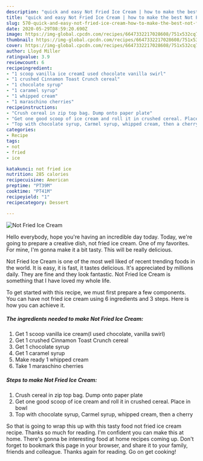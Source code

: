 ```yaml
---
description: "quick and easy Not Fried Ice Cream | how to make the best Not Fried Ice Cream"
title: "quick and easy Not Fried Ice Cream | how to make the best Not Fried Ice Cream"
slug: 570-quick-and-easy-not-fried-ice-cream-how-to-make-the-best-not-fried-ice-cream
date: 2020-05-29T08:59:20.690Z
image: https://img-global.cpcdn.com/recipes/6647332217028608/751x532cq70/not-fried-ice-cream-recipe-main-photo.jpg
thumbnail: https://img-global.cpcdn.com/recipes/6647332217028608/751x532cq70/not-fried-ice-cream-recipe-main-photo.jpg
cover: https://img-global.cpcdn.com/recipes/6647332217028608/751x532cq70/not-fried-ice-cream-recipe-main-photo.jpg
author: Lloyd Miller
ratingvalue: 3.9
reviewcount: 6
recipeingredient:
- "1 scoop vanilla ice creamI used chocolate vanilla swirl"
- "1 crushed Cinnamon Toast Crunch cereal"
- "1 chocolate syrup"
- "1 caramel syrup"
- "1 whipped cream"
- "1 maraschino cherries"
recipeinstructions:
- "Crush cereal in zip top bag. Dump onto paper plate"
- "Get one good scoop of ice cream and roll it in crushed cereal. Place in bowl"
- "Top with chocolate syrup, Carmel syrup, whipped cream, then a cherry"
categories:
- Recipe
tags:
- not
- fried
- ice

katakunci: not fried ice 
nutrition: 285 calories
recipecuisine: American
preptime: "PT39M"
cooktime: "PT41M"
recipeyield: "1"
recipecategory: Dessert

---
```



![Not Fried Ice Cream](https://img-global.cpcdn.com/recipes/6647332217028608/751x532cq70/not-fried-ice-cream-recipe-main-photo.jpg)

Hello everybody, hope you're having an incredible day today. Today, we're going to prepare a creative dish, not fried ice cream. One of my favorites. For mine, I'm gonna make it a bit tasty. This will be really delicious.

Not Fried Ice Cream is one of the most well liked of recent trending foods in the world. It is easy, it is fast, it tastes delicious. It's appreciated by millions daily. They are fine and they look fantastic. Not Fried Ice Cream is something that I have loved my whole life.




To get started with this recipe, we must first prepare a few components. You can have not fried ice cream using 6 ingredients and 3 steps. Here is how you can achieve it.

<!--inarticleads1-->

##### The ingredients needed to make Not Fried Ice Cream:

1. Get 1 scoop vanilla ice cream(I used chocolate, vanilla swirl)
1. Get 1 crushed Cinnamon Toast Crunch cereal
1. Get 1 chocolate syrup
1. Get 1 caramel syrup
1. Make ready 1 whipped cream
1. Take 1 maraschino cherries




<!--inarticleads2-->

##### Steps to make Not Fried Ice Cream:

1. Crush cereal in zip top bag. Dump onto paper plate
1. Get one good scoop of ice cream and roll it in crushed cereal. Place in bowl
1. Top with chocolate syrup, Carmel syrup, whipped cream, then a cherry




So that is going to wrap this up with this tasty food not fried ice cream recipe. Thanks so much for reading. I'm confident you can make this at home. There's gonna be interesting food at home recipes coming up. Don't forget to bookmark this page in your browser, and share it to your family, friends and colleague. Thanks again for reading. Go on get cooking!
